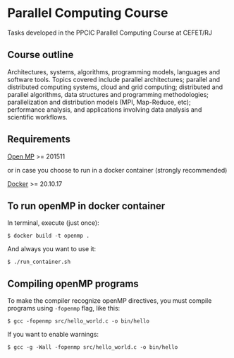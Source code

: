 # Parallel Computing Course
Tasks developed in the PPCIC Parallel Computing Course at CEFET/RJ

## Course outline
Architectures, systems, algorithms, programming models, languages and software tools. Topics covered include parallel architectures; parallel and distributed computing systems, cloud and grid computing; distributed and parallel algorithms, data structures and programming methodologies; parallelization and distribution models (MPI, Map-Reduce, etc); performance analysis, and applications involving data analysis and scientific workflows.

## Requirements
[Open MP](https://www.openmp.org/) >= 201511

or in case you choose to run in a docker container (strongly recommended)

[Docker](https://www.docker.com/) >= 20.10.17

## To run openMP in docker container
In terminal, execute (just once):
```shell
$ docker build -t openmp .
```
And always you want to use it:
```shell
$ ./run_container.sh
```
## Compiling openMP programs
To make the compiler recognize openMP directives, you must compile programs using `-fopenmp` flag, like this:
```shell
$ gcc -fopenmp src/hello_world.c -o bin/hello
```
If you want to enable warnings:
```shell
$ gcc -g -Wall -fopenmp src/hello_world.c -o bin/hello
```
